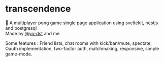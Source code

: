 # transcendence

🏓 A multiplayer pong game single page application using sveltekit, nestjs and postgresql  
Made by [@yo-dst](https://github.com/yo-dst) and me

Some features : Friend lists, chat rooms with kick/ban/mute, spectate, Oauth implementation, two-factor auth, matchmaking, responsive, simple game-mode.

